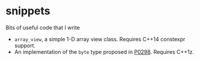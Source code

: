 # snippets
Bits of useful code that I write

* `array_view`, a simple 1-D array view class. Requires C++14 constexpr support.
* An implementation of the `byte` type proposed in [P0298](http://wg21.link/P0298). Requires C++1z.
